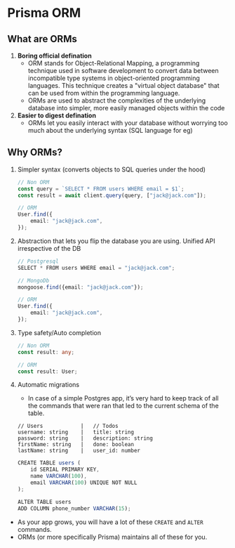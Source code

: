 # Prisma ORM

## What are ORMs

1. **Boring official defination**
    - ORM stands for Object-Relational Mapping, a programming technique used in software development to convert data between incompatible type systems in object-oriented programming languages. This technique creates a "virtual object database" that can be used from within the programming language.
    - ORMs are used to abstract the complexities of the underlying database into simpler, more easily managed objects within the code
2. **Easier to digest defination**
    - ORMs let you easily interact with your database without worrying too much about the underlying syntax (SQL language for eg)

## Why ORMs?

1. Simpler syntax (converts objects to SQL queries under the hood)

    ```ts
    // Non ORM
    const query = `SELECT * FROM users WHERE email = $1`;
    const result = await client.query(query, ["jack@jack.com"]);
    ```

    ```ts
    // ORM
    User.find({
    	email: "jack@jack.com",
    });
    ```

2. Abstraction that lets you flip the database you are using. Unified API irrespective of the DB

    ```ts
    // Postgresql
    SELECT * FROM users WHERE email = "jack@jack.com";

    // MongoDb
    mongoose.find({email: "jack@jack.com"});

    // ORM
    User.find({
    	email: "jack@jack.com",
    });
    ```

3. Type safety/Auto completion

    ```ts
    // Non ORM
    const result: any;

    // ORM
    const result: User;
    ```

4. Automatic migrations

    - In case of a simple Postgres app, it’s very hard to keep track of all the commands that were ran that led to the current schema of the table.

    ```
    // Users            |   // Todos
    username: string    |   title: string
    password: string    |   description: string
    firstName: string   |   done: boolean
    lastName: string    |   user_id: number
    ```

    ```ts
    CREATE TABLE users (
        id SERIAL PRIMARY KEY,
        name VARCHAR(100),
        email VARCHAR(100) UNIQUE NOT NULL
    );

    ALTER TABLE users
    ADD COLUMN phone_number VARCHAR(15);
    ```

-   As your app grows, you will have a lot of these `CREATE` and `ALTER` commands.
-   ORMs (or more specifically Prisma) maintains all of these for you.
